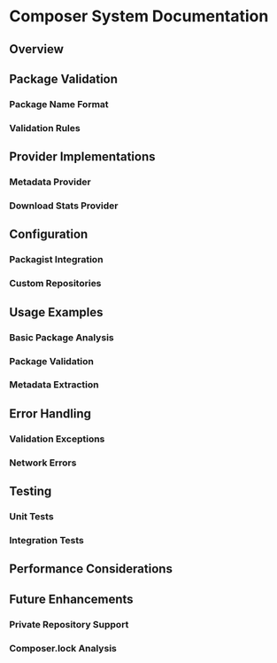 # Composer System Documentation

## Overview

## Package Validation

### Package Name Format
### Validation Rules

## Provider Implementations

### Metadata Provider
### Download Stats Provider

## Configuration

### Packagist Integration
### Custom Repositories

## Usage Examples

### Basic Package Analysis
### Package Validation
### Metadata Extraction

## Error Handling

### Validation Exceptions
### Network Errors

## Testing

### Unit Tests
### Integration Tests

## Performance Considerations

## Future Enhancements

### Private Repository Support
### Composer.lock Analysis